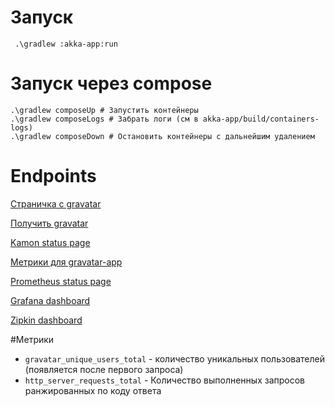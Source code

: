 # Запуск

```shell
 .\gradlew :akka-app:run
```

# Запуск через compose

```shell
.\gradlew composeUp # Запустить контейнеры
.\gradlew composeLogs # Забрать логи (см в akka-app/build/containers-logs)
.\gradlew composeDown # Остановить контейнеры с дальнейшим удалением
```

# Endpoints
[Страничка с gravatar](http://localhost:8080/gravatar?name=user)

[Получить gravatar](http://localhost:8081/monster/user?size=200)

[Kamon status page](http://localhost:5266/#/)

[Метрики для gravatar-app](http://localhost:9095/metrics)

[Prometheus status page](http://localhost:9090/)

[Grafana dashboard](http://localhost:3000/)

[Zipkin dashboard](http://localhost:9411/)

#Метрики

* `gravatar_unique_users_total` - количество уникальных пользователей (появляется после первого запроса)
* `http_server_requests_total` - Количество выполненных запросов ранжированных по коду ответа